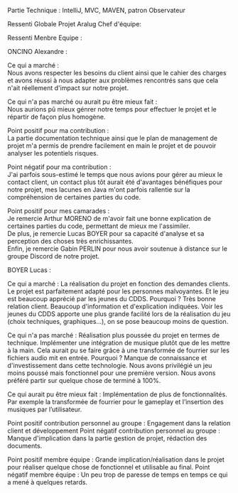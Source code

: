 Partie Technique :
IntelliJ, MVC, MAVEN, patron Observateur

Ressenti Globale Projet Aralug Chef d'équipe:  


Ressenti Menbre Equipe :

ONCINO Alexandre :

  Ce qui a marché :    
Nous avons respecter les besoins du client ainsi que le cahier des charges et avons réussi à nous adapter aux problèmes rencontrés sans que cela n'ait réellement d'impact sur notre projet.

  Ce qui n'a pas marché ou aurait pu être mieux fait :  
Nous aurions pû mieux génrer notre temps pour effectuer le projet et le répartir de façon plus homogène.

  Point positif pour ma contribution :  
La partie documentation technique ainsi que le plan de management de projet m'a permis de prendre facilement en main le projet et de pouvoir analyser les potentiels risques.

  Point négatif pour ma contribution :  
J'ai parfois sous-estimé le temps que nous avions pour gérer au mieux le contact client, un contact plus tôt aurait été d'avantages bénéfiques pour notre projet, mes lacunes en Java m'ont parfois rallentie sur la compréhension de certaines parties du code.

  Point positif pour mes camarades :  
Je remercie Arthur MORENO de m'avoir fait une bonne explication de certaines parties du code, permettant de mieux me l'assimiler.  
De plus, je remercie Lucas BOYER pour sa capacité d'analyse et sa perception des choses très enrichissantes.  
Enfin, je remercie Gabin PERLIN pour nous avoir soutenue à distance sur le groupe Discord de notre projet.  


BOYER Lucas : 

Ce qui a marché :
	La réalisation du projet en fonction des demandes clients. Le projet est parfaitement adapté pour les personnes malvoyantes. Et le jeu est beaucoup apprécié par les jeunes du CDDS.
Pourquoi ?
	Très bonne relation client. Beaucoup d'information et d'explication indiquées. Voir les jeunes du CDDS apporte une plus grande facilité lors de la réalisation du jeu (choix techniques, graphiques...), on se pose beaucoup moins de question.

Ce qui n'a pas marché :
	Réalisation plus poussée du projet en termes de technique. Implémenter une intégration de musique plutôt que de les mettre à la main. Cela aurait pu se faire grâce à une transformée de fourrier sur les fichiers audio mit en entrée.
Pourquoi ?
	Manque de connaissance et d'investissement dans cette technologie. Nous avons privilégié un jeu moins poussé mais fonctionnel pour une première version. Nous avons préféré partir sur quelque chose de terminé à 100%. 

Ce qui aurait pu être mieux fait :
	Implémentation de plus de fonctionnalités. Par exemple la transformée de fourrier pour le gameplay et l’insertion des musiques par l’utilisateur.
	
Point positif contribution personnel au groupe :
	Engagement dans la relation client et développement
Point négatif contribution personnel au groupe :
	Manque d'implication dans la partie gestion de projet, rédaction des documents.

Point positif membre équipe :
	Grande implication/réalisation dans le projet pour réaliser quelque chose de fonctionnel et utilisable au final.
Point négatif membre équipe :
	Un peu trop de paresse de temps en temps ce qui a mené à quelques retards.
